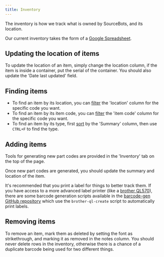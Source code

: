 ```yaml
---
title: Inventory
---
```


The inventory is how we track what is owned by SourceBots, and its location.

Our current inventory takes the form of a [Google Spreadsheet][inventory-spreadsheet].

## Updating the location of items

To update the location of an item, simply change the location column, if the item is inside a container, put the serial of the container. You should also update the 'Date last updated' field.

## Finding items

- To find an item by its location, you can [filter][sort-and-filter] the 'location' column for the specific code you want.
- To find an item by its item code, you can [filter][sort-and-filter] the 'item code' column for the specific code you want.
- To find an item by its type, first [sort][sort-and-filter] by the 'Summary' column, then use `CTRL+F` to find the type.

## Adding items

Tools for generating new part codes are provided in the 'Inventory' tab on the top of the page.

Once new part codes are generated, you should update the summary and location of the item.

It's recommended that you print a label for things to better track them. If you have access to a more advanced label printer (like a [brother QL570][brother-ql570]), there are some barcode generation scripts available in the [barcode-gen GitHub repository][barcode-gen] which use the `brother-ql-create` script to automatically print labels.

## Removing items

To remove an item, mark them as deleted by setting the font as strikethrough, and marking it as removed in the notes column. You should never delete rows in the inventory, otherwise there is a chance of a duplicate barcode being used for two different things.

[inventory-spreadsheet]: https://docs.google.com/spreadsheets/d/1C0oOGQNJ-7rAppNlEvt1zI5zew3wNtpBUpZjMcK-Ork/edit?usp=sharing
[barcode-gen]: https://github.com/sourcebots/barcode-gen
[brother-ql570]: https://www.brother.co.uk/labelling/ql-printers/ql570
[sort-and-filter]: https://support.google.com/docs/answer/3540681
